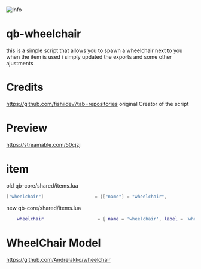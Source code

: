 #
![Info](https://discord.com/channels/848608027254194196/848608027254194199/1234464173170360442)

# qb-wheelchair
this is a simple script that allows you to spawn a wheelchair next to you when the item is used
i simply updated the exports and some other ajustments

# Credits
https://github.com/fishiidev?tab=repositories original Creator of the script

# Preview
https://streamable.com/50cjzj

# item
old qb-core/shared/items.lua
```lua
["wheelchair"] 				     = {["name"] = "wheelchair", 			 	 ["label"] = "wheelchair", 		    ["weight"] = 500, 		["type"] = "item", 		["image"] = "wheelchair.png", 				    ["unique"] = true, 		["useable"] = true, 	["shouldClose"] = true,   ["combinable"] = nil,   ["description"] = "Crip Gang"},
```
new qb-core/shared/items.lua
```lua
    wheelchair                    = { name = 'wheelchair', label = 'wheelchair', weight = 500, type = 'item', image = 'wheelchair.png', unique = true, useable = true, shouldClose = true, combinable = nil, description = 'Crip Gang' },
```
# WheelChair Model
https://github.com/AndreIakko/wheelchair

